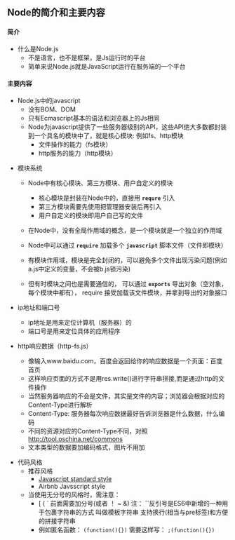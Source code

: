 ## Node的简介和主要内容

#### 简介

* 什么是Node.js
  * 不是语言，也不是框架，是Js运行时的平台
  * 简单来说Node.js就是JavaScript运行在服务端的一个平台

#### 主要内容


* Node.js中的javascript
  * 没有BOM、DOM
  * 只有Ecmascript基本的语法和浏览器上的Js相同
  * Node为javascript提供了一些服务器级别的API，这些API绝大多数都封装到一个具名的模块中了，就是核心模块:  例如fs、http模块
    * 文件操作的能力（fs模块）
    * http服务的能力（http模块）


- 模块系统

  - Node中有核心模块、第三方模块、用户自定义的模块

    - 核心模块是封装在Node中的，直接用  **`requre`** 引入
    - 第三方模块需要先使用把管理器安装后再引入
    - 用户自定义的模块即用户自己写的文件
  - 在Node中，没有全局作用域的概念，是一个模块就是一个独立的作用域
  - Node中可以通过  **`require`**  加载多个 **`javascript`** 脚本文件（文件即模块）
  - 有模块作用域，模块是完全封闭的，可以避免多个文件出现污染问题(例如a.js中定义的变量，不会被b.js锁污染)
  - 但有时模块之间也是需要通信的， 可以通过  **`exports`** 导出对象（空对象，每个模块中都有），  require  接受加载该文件模块，并拿到导出的对象接口


* ip地址和端口号
  * ip地址是用来定位计算机（服务器）的
  * 端口号是用来定位具体的应用程序

* http响应数据（http-fs.js）
  * 像输入www.baidu.com，百度会返回给你的响应数据是一个页面：百度首页
  * 这样响应页面的方式不是用res.write()进行字符串拼接,而是通过http的文件操作
  * 当然服务器响应的不会是文件，其实是文件的内容；浏览器会根据对应的Content-Type进行解析
  * Content-Type: 服务器每次响应数据最好告诉浏览器是什么数据，什么编码
  * 不同的资源对应的Content-Type不同，对照 http://tool.oschina.net/commons
  * 文本类型的数据要加编码格式，图片不用加

+ 代码风格
  + 推荐风格
    * [Javascript standard style](https://standardjs.com/index.html)
    * Airbnb Javsscript style
  + 当使用无分号的风格时，需注意：
    * [  (  ` 前面需要加分号(或者 ！ ~ &)  注： ``反引号是ES6中新增的一种用于包裹字符串的方式 叫做模板字符串  支持换行(相当与pre标签)和方便的拼接字符串
    * 例如匿名函数： `(function(){})`  需要这样写： `;(function(){})`